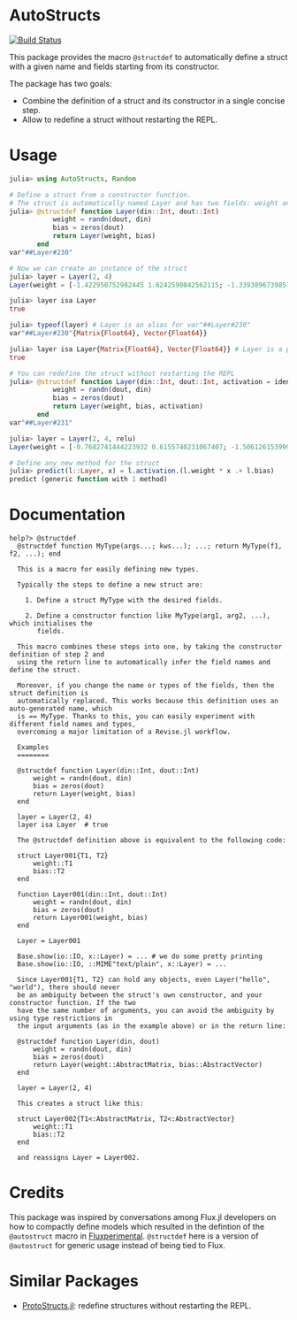 # AutoStructs

[![Build Status](https://github.com/CarloLucibello/AutoStructs.jl/actions/workflows/CI.yml/badge.svg?branch=main)](https://github.com/CarloLucibello/AutoStructs.jl/actions/workflows/CI.yml?query=branch%3Amain)

This package provides the macro `@structdef` to automatically define a struct with a given name and fields starting from its constructor. 

The package has two goals:
- Combine the definition of a struct and its constructor in a single concise step.
- Allow to redefine a struct without restarting the REPL.

# Usage
```julia
julia> using AutoStructs, Random

# Define a struct from a constructor function.
# The struct is automatically named Layer and has two fields: weight and bias.
julia> @structdef function Layer(din::Int, dout::Int)
           weight = randn(dout, din)
           bias = zeros(dout)
           return Layer(weight, bias)
       end
var"##Layer#230"

# Now we can create an instance of the struct
julia> layer = Layer(2, 4)
Layer(weight = [-1.422950752982445 1.6242590842562115; -1.3393896739857631 0.8191382347282851; 0.3944420481119003 0.5955417101440335; 1.3944705999832914 1.1224997165166155], bias = [0.0, 0.0, 0.0, 0.0])

julia> layer isa Layer
true

julia> typeof(layer) # Layer is an alias for var"##Layer#230"
var"##Layer#230"{Matrix{Float64}, Vector{Float64}}

julia> layer isa Layer{Matrix{Float64}, Vector{Float64}} # Layer is a parametric type
true

# You can redefine the struct without restarting the REPL
julia> @structdef function Layer(din::Int, dout::Int, activation = identity)
           weight = randn(dout, din)
           bias = zeros(dout)
           return Layer(weight, bias, activation)
       end
var"##Layer#231"

julia> layer = Layer(2, 4, relu)
Layer(weight = [-0.7682741444223932 0.6155740231067407; -1.506126153999598 -0.7804554207069556; -0.10944649893432226 1.782291543052865; 0.26095648405623756 1.7713201612872245], bias = [0.0, 0.0, 0.0, 0.0], activation = tanh)

# Define any new method for the struct
julia> predict(l::Layer, x) = l.activation.(l.weight * x .+ l.bias)
predict (generic function with 1 method)
```
# Documentation

```
help?> @structdef
  @structdef function MyType(args...; kws...); ...; return MyType(f1, f2, ...); end

  This is a macro for easily defining new types.

  Typically the steps to define a new struct are:

    1. Define a struct MyType with the desired fields.

    2. Define a constructor function like MyType(arg1, arg2, ...), which initialises the
       fields.

  This macro combines these steps into one, by taking the constructor definition of step 2 and
  using the return line to automatically infer the field names and define the struct.

  Moreover, if you change the name or types of the fields, then the struct definition is
  automatically replaced. This works because this definition uses an auto-generated name, which
  is == MyType. Thanks to this, you can easily experiment with different field names and types,
  overcoming a major limitation of a Revise.jl workflow.

  Examples
  ========

  @structdef function Layer(din::Int, dout::Int)
      weight = randn(dout, din)
      bias = zeros(dout)
      return Layer(weight, bias)
  end
  
  layer = Layer(2, 4)
  layer isa Layer  # true

  The @structdef definition above is equivalent to the following code:

  struct Layer001{T1, T2}
      weight::T1
      bias::T2
  end
  
  function Layer001(din::Int, dout::Int)
      weight = randn(dout, din)
      bias = zeros(dout)
      return Layer001(weight, bias)
  end
  
  Layer = Layer001
  
  Base.show(io::IO, x::Layer) = ... # we do some pretty printing
  Base.show(io::IO, ::MIME"text/plain", x::Layer) = ... 

  Since Layer001{T1, T2} can hold any objects, even Layer("hello", "world"), there should never
  be an ambiguity between the struct's own constructor, and your constructor function. If the two
  have the same number of arguments, you can avoid the ambiguity by using type restrictions in
  the input arguments (as in the example above) or in the return line:

  @structdef function Layer(din, dout)
      weight = randn(dout, din)
      bias = zeros(dout)
      return Layer(weight::AbstractMatrix, bias::AbstractVector)
  end
  
  layer = Layer(2, 4)

  This creates a struct like this:

  struct Layer002{T1<:AbstractMatrix, T2<:AbstractVector}
      weight::T1
      bias::T2
  end

  and reassigns Layer = Layer002.
```

# Credits

This package was inspired by conversations among Flux.jl developers on how to compactly define models which resulted in the defintion of the `@autostruct` macro in [Fluxperimental](https://github.com/FluxML/Fluxperimental.jl/pull/22). `@structdef` here is a version of `@autostruct` for generic usage instead of being tied to Flux.

# Similar Packages

- [ProtoStructs.jl](https://github.com/BeastyBlacksmith/ProtoStructs.jl): redefine structures without restarting the REPL.
